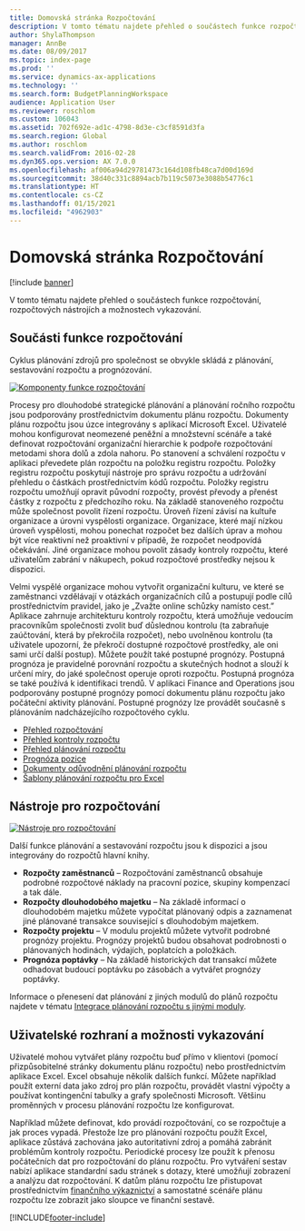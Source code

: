 ```yaml
---
title: Domovská stránka Rozpočtování
description: V tomto tématu najdete přehled o součástech funkce rozpočtování, rozpočtových nástrojích a možnostech vykazování v aplikaci Microsoft Dynamics 365 Finance.
author: ShylaThompson
manager: AnnBe
ms.date: 08/09/2017
ms.topic: index-page
ms.prod: ''
ms.service: dynamics-ax-applications
ms.technology: ''
ms.search.form: BudgetPlanningWorkspace
audience: Application User
ms.reviewer: roschlom
ms.custom: 106043
ms.assetid: 702f692e-ad1c-4798-8d3e-c3cf8591d3fa
ms.search.region: Global
ms.author: roschlom
ms.search.validFrom: 2016-02-28
ms.dyn365.ops.version: AX 7.0.0
ms.openlocfilehash: af006a94d29781473c164d108fb48ca7d00d169d
ms.sourcegitcommit: 38d40c331c8894acb7b119c5073e3088b54776c1
ms.translationtype: HT
ms.contentlocale: cs-CZ
ms.lasthandoff: 01/15/2021
ms.locfileid: "4962903"
---
```

# <a name="budgeting-home-page"></a>Domovská stránka Rozpočtování

[!include [banner](../includes/banner.md)]

V tomto tématu najdete přehled o součástech funkce rozpočtování, rozpočtových nástrojích a možnostech vykazování. 

<a name="components-of-budgeting-functionality"></a>Součásti funkce rozpočtování
-------------------------------------

Cyklus plánování zdrojů pro společnost se obvykle skládá z plánování, sestavování rozpočtu a prognózování.

[![Komponenty funkce rozpočtování](./media/budgeting-functionality-components.jpg)](./media/budgeting-functionality-components.jpg)

Procesy pro dlouhodobé strategické plánování a plánování ročního rozpočtu jsou podporovány prostřednictvím dokumentu plánu rozpočtu. Dokumenty plánu rozpočtu jsou úzce integrovány s aplikací Microsoft Excel. Uživatelé mohou konfigurovat neomezené peněžní a množstevní scénáře a také definovat rozpočtování organizační hierarchie k podpoře rozpočtování metodami shora dolů a zdola nahoru. Po stanovení a schválení rozpočtu v aplikaci převedete plán rozpočtu na položku registru rozpočtu. Položky registru rozpočtu poskytují nástroje pro správu rozpočtu a udržování přehledu o částkách prostřednictvím kódů rozpočtu. Položky registru rozpočtu umožňují opravit původní rozpočty, provést převody a přenést částky z rozpočtu z předchozího roku. Na základě stanoveného rozpočtu může společnost povolit řízení rozpočtu. Úroveň řízení závisí na kultuře organizace a úrovni vyspělosti organizace. Organizace, které mají nízkou úroveň vyspělosti, mohou ponechat rozpočet bez dalších úprav a mohou být více reaktivní než proaktivní v případě, že rozpočet neodpovídá očekávání. Jiné organizace mohou povolit zásady kontroly rozpočtu, které uživatelům zabrání v nákupech, pokud rozpočtové prostředky nejsou k dispozici.

Velmi vyspělé organizace mohou vytvořit organizační kulturu, ve které se zaměstnanci vzdělávají v otázkách organizačních cílů a postupují podle cílů prostřednictvím pravidel, jako je „Zvažte online schůzky namísto cest.” Aplikace zahrnuje architekturu kontroly rozpočtu, která umožňuje vedoucím pracovníkům společnosti zvolit buď důslednou kontrolu (ta zabraňuje zaúčtování, která by překročila rozpočet), nebo uvolněnou kontrolu (ta uživatele upozorní, že překročí dostupné rozpočtové prostředky, ale oni sami určí další postup). Můžete použít také postupné prognózy. Postupná prognóza je pravidelné porovnání rozpočtu a skutečných hodnot a slouží k určení míry, do jaké společnost operuje oproti rozpočtu. Postupná prognóza se také používá k identifikaci trendů. V aplikaci Finance and Operations jsou podporovány postupné prognózy pomocí dokumentu plánu rozpočtu jako počáteční aktivity plánování. Postupné prognózy lze provádět současně s plánováním nadcházejícího rozpočtového cyklu.

-   [Přehled rozpočtování](basic-budgeting-overview-configuration.md)
-   [Přehled kontroly rozpočtu](budget-control-overview-configuration.md)
-   [Přehled plánování rozpočtu](budget-planning-overview-configuration.md)
-   [Prognóza pozice](position-forecasting.md)
-   [Dokumenty odůvodnění plánování rozpočtu](budget-planning-justification-docs.md)
-   [Šablony plánování rozpočtu pro Excel](budget-planning-excel-templates.md)

## <a name="budgeting-tools"></a>Nástroje pro rozpočtování
[![Nástroje pro rozpočtování](./media/budgeting-tools.jpg)](./media/budgeting-tools.jpg) 

Další funkce plánování a sestavování rozpočtu jsou k dispozici a jsou integrovány do rozpočtů hlavní knihy.

-   **Rozpočty zaměstnanců** – Rozpočtování zaměstnanců obsahuje podrobné rozpočtové náklady na pracovní pozice, skupiny kompenzací a tak dále.
-   **Rozpočty dlouhodobého majetku** – Na základě informací o dlouhodobém majetku můžete vypočítat plánovaný odpis a zaznamenat jiné plánované transakce související s dlouhodobým majetkem.
-   **Rozpočty projektu** – V modulu projektů můžete vytvořit podrobné prognózy projektu. Prognózy projektů budou obsahovat podrobnosti o plánovaných hodinách, výdajích, poplatcích a položkách.
-   **Prognóza poptávky** – Na základě historických dat transakcí můžete odhadovat budoucí poptávku po zásobách a vytvářet prognózy poptávky.

Informace o přenesení dat plánování z jiných modulů do plánů rozpočtu najdete v tématu [Integrace plánování rozpočtu s jinými moduly](budget-planning-integration-other-modules.md).

## <a name="user-interface-and-reporting-capabilities"></a>Uživatelské rozhraní a možnosti vykazování
Uživatelé mohou vytvářet plány rozpočtu buď přímo v klientovi (pomocí přizpůsobitelné stránky dokumentu plánu rozpočtu) nebo prostřednictvím aplikace Excel. Excel obsahuje několik dalších funkcí. Můžete například použít externí data jako zdroj pro plán rozpočtu, provádět vlastní výpočty a používat kontingenční tabulky a grafy společnosti Microsoft. Většinu proměnných v procesu plánování rozpočtu lze konfigurovat. 

Například můžete definovat, kdo provádí rozpočtování, co se rozpočtuje a jak proces vypadá. Přestože lze pro plánování rozpočtu použít Excel, aplikace zůstává zachována jako autoritativní zdroj a pomáhá zabránit problémům kontroly rozpočtu. Periodické procesy lze použít k přenosu počátečních dat pro rozpočtování do plánu rozpočtu. Pro vytváření sestav nabízí aplikace standardní sadu stránek s dotazy, které umožňují zobrazení a analýzu dat rozpočtování. K datům plánu rozpočtu lze přistupovat prostřednictvím [finančního výkaznictví](../general-ledger/financial-reporting-getting-started.md) a samostatné scénáře plánu rozpočtu lze zobrazit jako sloupce ve finanční sestavě.








[!INCLUDE[footer-include](../../includes/footer-banner.md)]